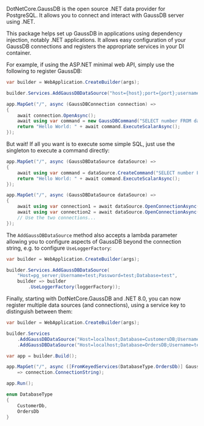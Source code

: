 DotNetCore.GaussDB is the open source .NET data provider for PostgreSQL. It allows you to connect and interact with GaussDB server using .NET.

This package helps set up GaussDB in applications using dependency injection, notably .NET applications. It allows easy configuration of your GaussDB connections and registers the appropriate services in your DI container. 

For example, if using the ASP.NET minimal web API, simply use the following to register GaussDB:

```csharp
var builder = WebApplication.CreateBuilder(args);

builder.Services.AddGaussDBDataSource("host={host};port={port};username={username};password={password};database={database}");
```

```csharp
app.MapGet("/", async (GaussDBConnection connection) =>
{
    await connection.OpenAsync();
    await using var command = new GaussDBCommand("SELECT number FROM data LIMIT 1", connection);
    return "Hello World: " + await command.ExecuteScalarAsync();
});
```

But wait! If all you want is to execute some simple SQL, just use the singleton to execute a command directly:

```csharp
app.MapGet("/", async (GaussDBDataSource dataSource) =>
{
    await using var command = dataSource.CreateCommand("SELECT number FROM data LIMIT 1");
    return "Hello World: " + await command.ExecuteScalarAsync();
});
```

```csharp
app.MapGet("/", async (GaussDBDataSource dataSource) =>
{
    await using var connection1 = await dataSource.OpenConnectionAsync();
    await using var connection2 = await dataSource.OpenConnectionAsync();
    // Use the two connections...
});
```

The `AddGaussDBDataSource` method also accepts a lambda parameter allowing you to configure aspects of GaussDB beyond the connection string, e.g. to configure `UseLoggerFactory`:

```csharp
var builder = WebApplication.CreateBuilder(args);

builder.Services.AddGaussDBDataSource(
    "Host=pg_server;Username=test;Password=test;Database=test",
    builder => builder
        .UseLoggerFactory(loggerFactory));
```

Finally, starting with DotNetCore.GaussDB and .NET 8.0, you can now register multiple data sources (and connections), using a service key to distinguish between them:

```c#
var builder = WebApplication.CreateBuilder(args);

builder.Services
    .AddGaussDBDataSource("Host=localhost;Database=CustomersDB;Username=test;Password=test", serviceKey: DatabaseType.CustomerDb)
    .AddGaussDBDataSource("Host=localhost;Database=OrdersDB;Username=test;Password=test", serviceKey: DatabaseType.OrdersDb);

var app = builder.Build();

app.MapGet("/", async ([FromKeyedServices(DatabaseType.OrdersDb)] GaussDBConnection connection)
    => connection.ConnectionString);

app.Run();

enum DatabaseType
{
    CustomerDb,
    OrdersDb
}
```